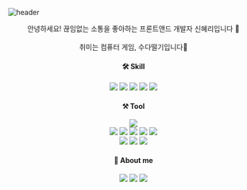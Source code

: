 ![header](https://capsule-render.vercel.app/api?type=waving&color=0:fbc2eb,100:c2e9fb&height=250&section=header&text=Hyeri%20Shin&fontColor=4c4c4c&fontSize=60&fontAlignY=43) 

<div align="center">

안녕하세요! 끊임없는 소통을 좋아하는 프론트앤드 개발자 신혜리입니다 🐶<br/>
<br/>
취미는 컴퓨터 게임, 수다떨기입니다👄<br/>

#### 🛠 Skill

<img src="https://img.shields.io/badge/HTML5-E34F26?style=flat&logo=HTML5&logoColor=white"/> <img src="https://img.shields.io/badge/CSS3-1572B6?style=flat&logo=CSS3&logoColor=white"/> <img src="https://img.shields.io/badge/Scss-CC6699?style=flat&logo=Sass&logoColor=white"/> <img src="https://img.shields.io/badge/JavaScript-F7DF1E?style=flat&logo=JavaScript&logoColor=white"/> <img src="https://img.shields.io/badge/React-61DAFB?style=flat&logo=React&logoColor=white"/>

#### ⚒ Tool
  
<img src="https://img.shields.io/badge/Git & GitHub-181717?style=flat&logo=GitHub&logoColor=white"/> <br/>
<img src="https://img.shields.io/badge/Photoshop-31A8FF?style=flat&logo=Adobe Photoshop&logoColor=white"/> <img src="https://img.shields.io/badge/Illustrator-FF9A00?style=flat&logo=Adobe Illustrator&logoColor=white"/> <img src="https://img.shields.io/badge/InDesign-FF3366?style=flat&logo=Adobe InDesign&logoColor=white"/> <img src="https://img.shields.io/badge/XD-FF61F6?style=flat&logo=Adobe XD&logoColor=white"/> <img src="https://img.shields.io/badge/Figma-F24E1E?style=flat&logo=Figma&logoColor=white"/> <br/>
<img src="https://img.shields.io/badge/VS Code-007ACC?style=flat&logo=Visual Studio Code&logoColor=white"/> <img src="https://img.shields.io/badge/Atom-66595C?style=flat&logo=Atom&logoColor=white"/> <img src="https://img.shields.io/badge/Sublime Text-FF9800?style=flat&logo=Sublime Text&logoColor=white"/>
   
  
  
#### 🐣 About me
  
<a href="https://velog.io/@jetom" target="_blank"><img src="https://img.shields.io/badge/Blog-20c997?style=flat&logo=GitHub Sponsors&logoColor=white"/></a> <a href="mailto:jetom.shin@gmail.com"><img src="https://img.shields.io/badge/Gmail-EA4335?style=flat&logo=Gmail&logoColor=white"/><a/> <a href="https://observant-polish-f4d.notion.site/a3df75b1fb60487e8bf0bd28557ef2c9" target="_blank"><img src="https://img.shields.io/badge/Notion-white?style=flat&logo=Notion&logoColor=black"/></a>
  
</div>
